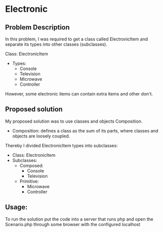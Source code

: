 # Electronic

## Problem Description
In this problem, I was required to get a class called ElectronicItem 
and separate its types into other classes (subclasses).

Class: ElectronicItem
* Types:
    * Console
    * Television
    * Microwave
    * Controller

However, some electronic items can contain extra items and other don't.

## Proposed solution
My proposed solution was to use classes and objects Composition.
* Composition: defines a class as the sum of its parts, where classes and objects are loosely coupled.

Thereby I divided ElectronicItem types into subclasses:
* Class: ElectronicItem
* Subclasses:
    * Composed: 
        * Console
        * Television
    * Primitive:
        * Microwave
        * Controller

## Usage:
To run the solution put the code into a server that runs php and open the Scenario.php 
through some browser with the configured localhost 